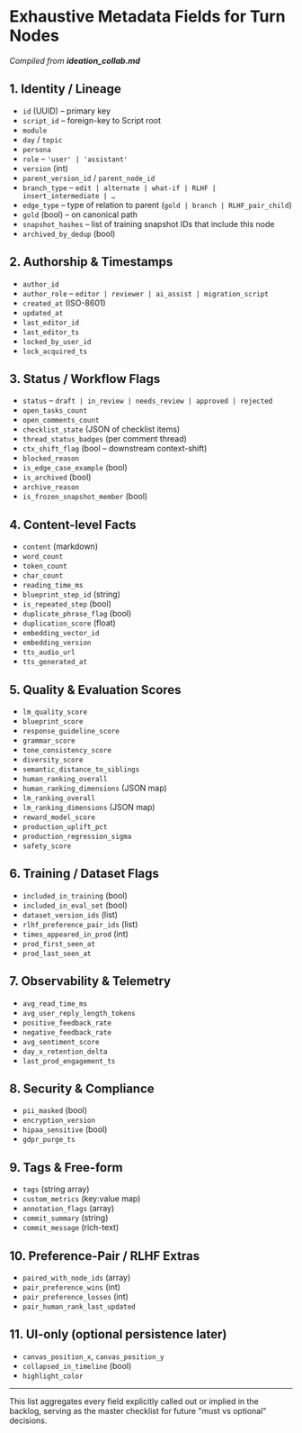 # Exhaustive Metadata Fields for Turn Nodes

_Compiled from **ideation_collab.md**_

## 1. Identity / Lineage
- `id` (UUID) – primary key
- `script_id` – foreign-key to Script root
- `module`
- `day` / `topic`
- `persona`
- `role` – `'user' | 'assistant'`
- `version` (int)
- `parent_version_id` / `parent_node_id`
- `branch_type` – `edit | alternate | what-if | RLHF | insert_intermediate | …`
- `edge_type` – type of relation to parent (`gold | branch | RLHF_pair_child`)
- `gold` (bool) – on canonical path
- `snapshot_hashes` – list of training snapshot IDs that include this node
- `archived_by_dedup` (bool)

## 2. Authorship & Timestamps
- `author_id`
- `author_role` – `editor | reviewer | ai_assist | migration_script`
- `created_at` (ISO-8601)
- `updated_at`
- `last_editor_id`
- `last_editor_ts`
- `locked_by_user_id`
- `lock_acquired_ts`

## 3. Status / Workflow Flags
- `status` – `draft | in_review | needs_review | approved | rejected`
- `open_tasks_count`
- `open_comments_count`
- `checklist_state` (JSON of checklist items)
- `thread_status_badges` (per comment thread)
- `ctx_shift_flag` (bool – downstream context-shift)
- `blocked_reason`
- `is_edge_case_example` (bool)
- `is_archived` (bool)
- `archive_reason`
- `is_frozen_snapshot_member` (bool)

## 4. Content-level Facts
- `content` (markdown)
- `word_count`
- `token_count`
- `char_count`
- `reading_time_ms`
- `blueprint_step_id` (string)
- `is_repeated_step` (bool)
- `duplicate_phrase_flag` (bool)
- `duplication_score` (float)
- `embedding_vector_id`
- `embedding_version`
- `tts_audio_url`
- `tts_generated_at`

## 5. Quality & Evaluation Scores
- `lm_quality_score`
- `blueprint_score`
- `response_guideline_score`
- `grammar_score`
- `tone_consistency_score`
- `diversity_score`
- `semantic_distance_to_siblings`
- `human_ranking_overall`
- `human_ranking_dimensions` (JSON map)
- `lm_ranking_overall`
- `lm_ranking_dimensions` (JSON map)
- `reward_model_score`
- `production_uplift_pct`
- `production_regression_sigma`
- `safety_score`

## 6. Training / Dataset Flags
- `included_in_training` (bool)
- `included_in_eval_set` (bool)
- `dataset_version_ids` (list)
- `rlhf_preference_pair_ids` (list)
- `times_appeared_in_prod` (int)
- `prod_first_seen_at`
- `prod_last_seen_at`

## 7. Observability & Telemetry
- `avg_read_time_ms`
- `avg_user_reply_length_tokens`
- `positive_feedback_rate`
- `negative_feedback_rate`
- `avg_sentiment_score`
- `day_x_retention_delta`
- `last_prod_engagement_ts`

## 8. Security & Compliance
- `pii_masked` (bool)
- `encryption_version`
- `hipaa_sensitive` (bool)
- `gdpr_purge_ts`

## 9. Tags & Free-form
- `tags` (string array)
- `custom_metrics` (key:value map)
- `annotation_flags` (array)
- `commit_summary` (string)
- `commit_message` (rich-text)

## 10. Preference-Pair / RLHF Extras
- `paired_with_node_ids` (array)
- `pair_preference_wins` (int)
- `pair_preference_losses` (int)
- `pair_human_rank_last_updated`

## 11. UI-only (optional persistence later)
- `canvas_position_x`, `canvas_position_y`
- `collapsed_in_timeline` (bool)
- `highlight_color`

---

This list aggregates every field explicitly called out or implied in the backlog, serving as the master checklist for future "must vs optional" decisions. 